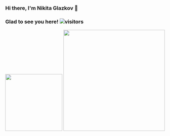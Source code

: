 ### Hi there, I'm Nikita Glazkov 👋

### Glad to see you here! ![visitors](https://visitor-badge.glitch.me/badge?page_id=Glazkoff.Glazkoff)

<img height="180em" src="https://github-readme-stats.vercel.app/api?username=Glazkoff&show_icons=true&hide_border=true&&count_private=true&include_all_commits=true" />

<img height="320em" src="https://github-readme-stats.vercel.app/api/top-langs/?username=Glazkoff&show_icons=true&hide_border=true&&count_private=true&include_all_commits=true" />

<!--
**Glazkoff/Glazkoff** is a ✨ _special_ ✨ repository because its `README.md` (this file) appears on your GitHub profile.

Here are some ideas to get you started:

- 🔭 I’m currently working on ...
- 🌱 I’m currently learning ...
- 👯 I’m looking to collaborate on ...
- 🤔 I’m looking for help with ...
- 💬 Ask me about ...
- 📫 How to reach me: ...
- 😄 Pronouns: ...
- ⚡ Fun fact: ...
-->
